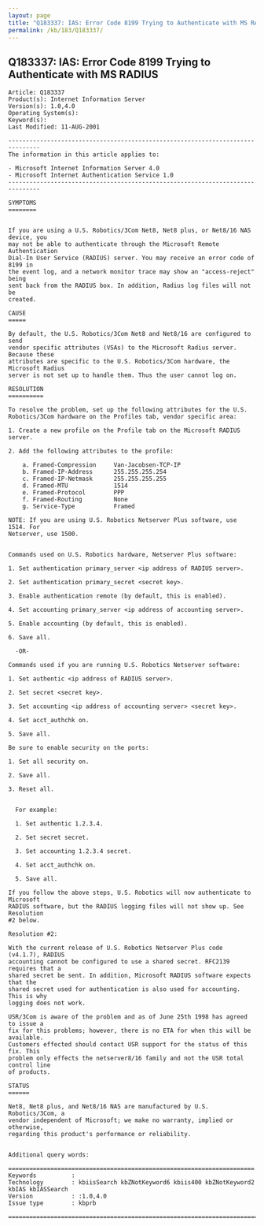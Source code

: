 ```yaml
---
layout: page
title: "Q183337: IAS: Error Code 8199 Trying to Authenticate with MS RADIUS"
permalink: /kb/183/Q183337/
---
```


## Q183337: IAS: Error Code 8199 Trying to Authenticate with MS RADIUS

	Article: Q183337
	Product(s): Internet Information Server
	Version(s): 1.0,4.0
	Operating System(s): 
	Keyword(s): 
	Last Modified: 11-AUG-2001
	
	-------------------------------------------------------------------------------
	The information in this article applies to:
	
	- Microsoft Internet Information Server 4.0 
	- Microsoft Internet Authentication Service 1.0 
	-------------------------------------------------------------------------------
	
	SYMPTOMS
	========
	
	
	If you are using a U.S. Robotics/3Com Net8, Net8 plus, or Net8/16 NAS device, you
	may not be able to authenticate through the Microsoft Remote Authentication
	Dial-In User Service (RADIUS) server. You may receive an error code of 8199 in
	the event log, and a network monitor trace may show an "access-reject" being
	sent back from the RADIUS box. In addition, Radius log files will not be
	created.
	
	CAUSE
	=====
	
	By default, the U.S. Robotics/3Com Net8 and Net8/16 are configured to send
	vendor specific attributes (VSAs) to the Microsoft Radius server. Because these
	attributes are specific to the U.S. Robotics/3Com hardware, the Microsoft Radius
	server is not set up to handle them. Thus the user cannot log on.
	
	RESOLUTION
	==========
	
	To resolve the problem, set up the following attributes for the U.S.
	Robotics/3Com hardware on the Profiles tab, vendor specific area:
	
	1. Create a new profile on the Profile tab on the Microsoft RADIUS server.
	
	2. Add the following attributes to the profile:
	
	    a. Framed-Compression     Van-Jacobsen-TCP-IP
	    b. Framed-IP-Address      255.255.255.254
	    c. Framed-IP-Netmask      255.255.255.255
	    d. Framed-MTU             1514
	    e. Framed-Protocol        PPP
	    f. Framed-Routing         None
	    g. Service-Type           Framed
	
	NOTE: If you are using U.S. Robotics Netserver Plus software, use 1514. For
	Netserver, use 1500.
	
	
	Commands used on U.S. Robotics hardware, Netserver Plus software:
	
	1. Set authentication primary_server <ip address of RADIUS server>.
	
	2. Set authentication primary_secret <secret key>.
	
	3. Enable authentication remote (by default, this is enabled).
	
	4. Set accounting primary_server <ip address of accounting server>.
	
	5. Enable accounting (by default, this is enabled).
	
	6. Save all.
	
	  -OR-
	
	Commands used if you are running U.S. Robotics Netserver software:
	
	1. Set authentic <ip address of RADIUS server>.
	
	2. Set secret <secret key>.
	
	3. Set accounting <ip address of accounting server> <secret key>.
	
	4. Set acct_authchk on.
	
	5. Save all.
	
	Be sure to enable security on the ports:
	
	1. Set all security on.
	
	2. Save all.
	
	3. Reset all.
	
	  
	  For example:
	
	  1. Set authentic 1.2.3.4.
	
	  2. Set secret secret.
	
	  3. Set accounting 1.2.3.4 secret.
	
	  4. Set acct_authchk on.
	
	  5. Save all.
	
	If you follow the above steps, U.S. Robotics will now authenticate to Microsoft
	RADIUS software, but the RADIUS logging files will not show up. See Resolution
	#2 below.
	
	Resolution #2:
	
	With the current release of U.S. Robotics Netserver Plus code (v4.1.7), RADIUS
	accounting cannot be configured to use a shared secret. RFC2139 requires that a
	shared secret be sent. In addition, Microsoft RADIUS software expects that the
	shared secret used for authentication is also used for accounting. This is why
	logging does not work.
	
	USR/3Com is aware of the problem and as of June 25th 1998 has agreed to issue a
	fix for this problems; however, there is no ETA for when this will be available.
	Customers effected should contact USR support for the status of this fix. This
	problem only effects the netserver8/16 family and not the USR total control line
	of products.
	
	STATUS
	======
	
	Net8, Net8 plus, and Net8/16 NAS are manufactured by U.S. Robotics/3Com, a
	vendor independent of Microsoft; we make no warranty, implied or otherwise,
	regarding this product's performance or reliability.
	
	
	Additional query words:
	
	======================================================================
	Keywords          :  
	Technology        : kbiisSearch kbZNotKeyword6 kbiis400 kbZNotKeyword2 kbIAS kbIASSearch
	Version           : :1.0,4.0
	Issue type        : kbprb
	
	=============================================================================
	
